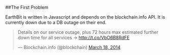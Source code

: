 ##The First Problem

EarthBit is written in Javascript and depends on the blockchain.info API.  It is currently down due to a DB outage on their end. 

<blockquote class="twitter-tweet" lang="en"><p>Details on our service outage, plus 72 hours max estimated further down time for all services -&gt; <a href="http://t.co/VbO6B8RdFE">http://t.co/VbO6B8RdFE</a></p>&mdash; Blockchain.info (@blockchain) <a href="https://twitter.com/blockchain/statuses/445980105207468032">March 18, 2014</a></blockquote>
<script async src="//platform.twitter.com/widgets.js" charset="utf-8"></script>
